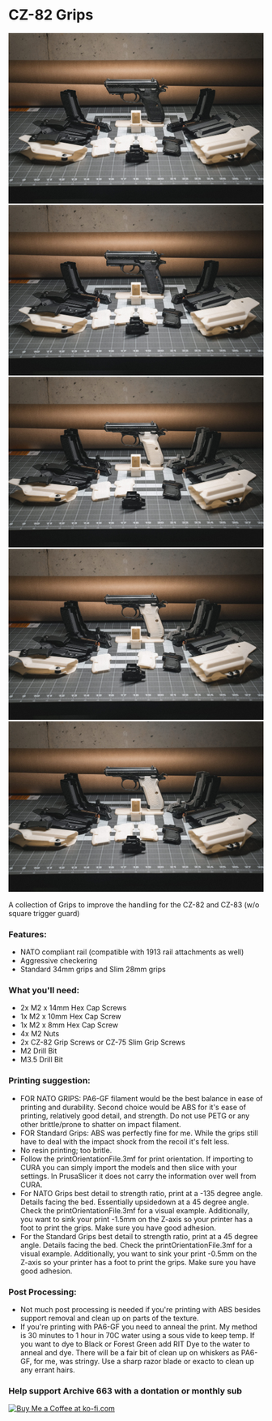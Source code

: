 # CZ-82 Grips

![CZ-82 Speedloader](https://github.com/Archive-663/CZ82/blob/main/ASSETS/PHOTO/GMP01539.jpg)
![CZ-82 Speedloader](https://github.com/Archive-663/CZ82/blob/main/ASSETS/PHOTO/GMP01540.jpg)
![CZ-82 Speedloader](https://github.com/Archive-663/CZ82/blob/main/ASSETS/PHOTO/GMP01547.jpg)
![CZ-82 Speedloader](https://github.com/Archive-663/CZ82/blob/main/ASSETS/PHOTO/GMP01548.jpg)
![CZ-82 Speedloader](https://github.com/Archive-663/CZ82/blob/main/ASSETS/PHOTO/GMP01549.jpg)

A collection of Grips to improve the handling for the CZ-82 and CZ-83 (w/o square trigger guard)

### Features:
- NATO compliant rail (compatible with 1913 rail attachments as well)
- Aggressive checkering
- Standard 34mm grips and Slim 28mm grips

### What you'll need:
- 2x M2 x 14mm Hex Cap Screws
- 1x M2 x 10mm Hex Cap Screw
- 1x M2 x 8mm Hex Cap Screw
- 4x M2 Nuts
- 2x CZ-82 Grip Screws or CZ-75 Slim Grip Screws
- M2 Drill Bit
- M3.5 Drill Bit

### Printing suggestion:
- FOR NATO GRIPS: PA6-GF filament would be the best balance in ease of printing and durability. Second choice would be ABS for it's ease of printing, relatively good detail, and strength. Do not use PETG or any other brittle/prone to shatter on impact filament.
- FOR Standard Grips: ABS was perfectly fine for me. While the grips still have to deal with the impact shock from the recoil it's felt less.
- No resin printing; too britle. 
- Follow the printOrientationFile.3mf for print orientation. If importing to CURA you can simply import the models and then slice with your settings. In PrusaSlicer it does not carry the information over well from CURA.
- For NATO Grips best detail to strength ratio, print at a -135 degree angle. Details facing the bed. Essentially upsidedown at a 45 degree angle. Check the printOrientationFile.3mf for a visual example. Additionally, you want to sink your print -1.5mm on the Z-axis so your printer has a foot to print the grips. Make sure you have good adhesion.
- For the Standard Grips best detail to strength ratio, print at a 45 degree angle. Details facing the bed. Check the printOrientationFile.3mf for a visual example. Additionally, you want to sink your print -0.5mm on the Z-axis so your printer has a foot to print the grips. Make sure you have good adhesion.

### Post Processing:
- Not much post processing is needed if you're printing with ABS besides support removal and clean up on parts of the texture. 
- If you're printing with PA6-GF you need to anneal the print. My method is 30 minutes to 1 hour in 70C water using a sous vide to keep temp. If you want to dye to Black or Forest Green add RIT Dye to the water to anneal and dye. There will be a fair bit of clean up on whiskers as PA6-GF, for me, was stringy. Use a sharp razor blade or exacto to clean up any errant hairs. 

### Help support Archive 663 with a dontation or monthly sub

<a href='https://ko-fi.com/P5P3MHMSF' target='_blank'><img height='36' style='border:0px;height:36px;' src='https://storage.ko-fi.com/cdn/kofi2.png?v=3' border='0' alt='Buy Me a Coffee at ko-fi.com' /></a>
